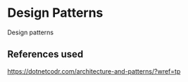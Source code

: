 Design Patterns
=======================

Design patterns

## References used

https://dotnetcodr.com/architecture-and-patterns/?wref=tp
